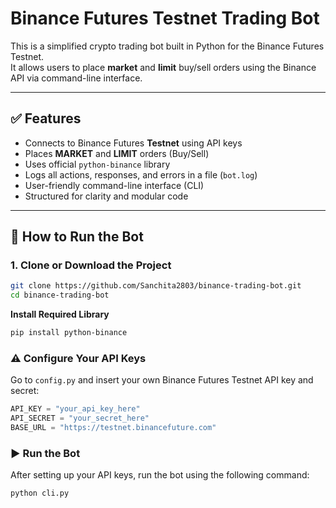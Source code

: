 # Binance Futures Testnet Trading Bot

This is a simplified crypto trading bot built in Python for the Binance Futures Testnet.  
It allows users to place **market** and **limit** buy/sell orders using the Binance API via command-line interface.

---

## ✅ Features

- Connects to Binance Futures **Testnet** using API keys
- Places **MARKET** and **LIMIT** orders (Buy/Sell)
- Uses official `python-binance` library
- Logs all actions, responses, and errors in a file (`bot.log`)
- User-friendly command-line interface (CLI)
- Structured for clarity and modular code

---

## 🚀 How to Run the Bot

### 1. Clone or Download the Project

```bash
git clone https://github.com/Sanchita2803/binance-trading-bot.git
cd binance-trading-bot
```
**Install Required Library**
```bash
pip install python-binance
```
### ⚠️ Configure Your API Keys
Go to `config.py` and insert your own Binance Futures Testnet API key and secret:

```python
API_KEY = "your_api_key_here"
API_SECRET = "your_secret_here"
BASE_URL = "https://testnet.binancefuture.com"
```
### ▶️ Run the Bot

After setting up your API keys, run the bot using the following command:

```bash
python cli.py
```
